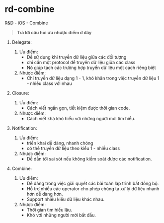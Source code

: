 # rd-combine
R&amp;D - iOS - Combine

> **Trả lời câu hỏi ưu nhược điểm ở đây**
1. Delegate:
    1. Ưu điểm:
       - Dễ sử dụng khi truyền dữ liệu giữa các đối tượng
       - chỉ cần một protocol để truyền dữ liệu giữa các class
       - Nó giúp tách các trường hợp truyền dữ liệu một cách riêng biệt
    2. Nhược điểm:
       - Chỉ truyền dữ liệu dạng 1 - 1, khó khăn trong việc truyền dữ liệu 1 - nhiều class với nhau

2. Closure:
    1. Ưu điểm:
       - Cách viết ngắn gọn, tiết kiệm được thời gian code.
    2. Nhược điểm:
       - Cách viết khá khó hiểu với những người mới tìm hiểu.

3. Notification:

    1. Ưu điểm:
       - triển khai dễ dàng, nhanh chóng
       - có thể truyền dữ liệu theo kiểu 1 - nhiều class
    2. Nhược điểm:
       - Dễ dẫn tới sai sót nếu không kiểm soát được các notification.
    
4. Combine:

    1. Ưu điểm:
       - Dễ dàng trong việc giải quyết các bài toán lập trình bất đồng bộ.
       - Hỗ trợ nhiều các operator cho phép chúng ta xử lý dữ liệu nhanh hơn dễ dàng hơn.
       - Support nhiều kiểu dữ liệu khác nhau.
    2. Nhược điểm:
       - Thời gian tìm hiểu lâu.
       - Khó với những người mới bắt đầu.
